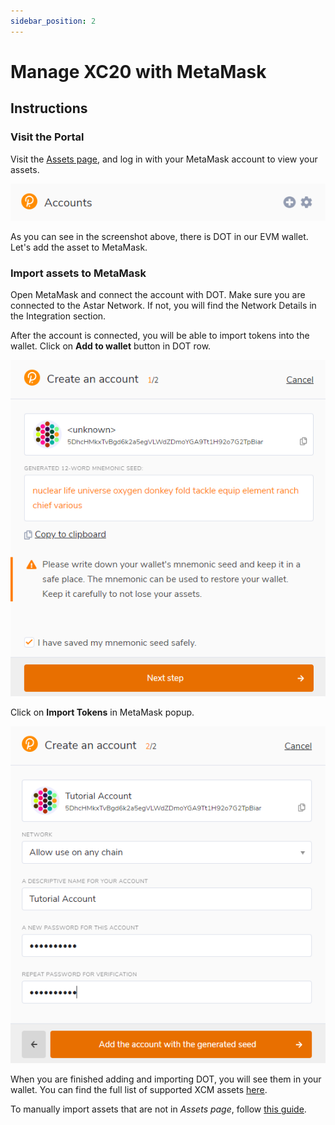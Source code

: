 ```yaml
---
sidebar_position: 2
---
```


# Manage XC20 with MetaMask

## Instructions

### Visit the Portal

Visit the [Assets page](https://portal.astar.network/assets), and log in with your MetaMask account to view your assets.

![6](img/6.png)

As you can see in the screenshot above, there is DOT in our EVM wallet. Let's add the asset to MetaMask.

### Import assets to MetaMask

Open MetaMask and connect the account with DOT. Make sure you are connected to the Astar Network. If not, you will find the Network Details in the Integration section.

After the account is connected, you will be able to import tokens into the wallet. Click on **Add to wallet** button in DOT row.

![7](img/7.png)

Click on **Import Tokens** in MetaMask popup.

![8](img/8.png)

When you are finished adding and importing DOT, you will see them in your wallet. You can find the full list of supported XCM assets [here](../asset-list.md).

To manually import assets that are not in *Assets page*, follow [this guide](../building-with-xcm/send-xc20-evm.md#import-assets-on-metamask). 
